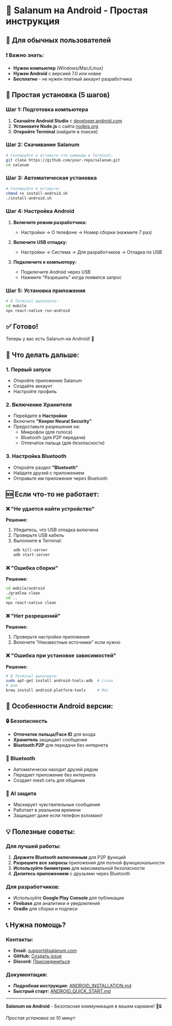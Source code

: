 # 🤖 Salanum на Android - Простая инструкция

## 🎯 Для обычных пользователей

### ❗ Важно знать:
- **Нужен компьютер** (Windows/Mac/Linux)
- **Нужен Android** с версией 7.0 или новее
- **Бесплатно** - не нужен платный аккаунт разработчика

## 🚀 Простая установка (5 шагов)

### Шаг 1: Подготовка компьютера
1. **Скачайте Android Studio** с [developer.android.com](https://developer.android.com/studio)
2. **Установите Node.js** с сайта [nodejs.org](https://nodejs.org/)
3. **Откройте Terminal** (найдите в поиске)

### Шаг 2: Скачивание Salanum
```bash
# Скопируйте и вставьте эти команды в Terminal:
git clone https://github.com/your-repo/salanum.git
cd salanum
```

### Шаг 3: Автоматическая установка
```bash
# Скопируйте и вставьте:
chmod +x install-android.sh
./install-android.sh
```

### Шаг 4: Настройка Android
1. **Включите режим разработчика:**
   - Настройки → О телефоне → Номер сборки (нажмите 7 раз)

2. **Включите USB отладку:**
   - Настройки → Система → Для разработчиков → Отладка по USB

3. **Подключите к компьютеру:**
   - Подключите Android через USB
   - Нажмите "Разрешить" когда появится запрос

### Шаг 5: Установка приложения
```bash
# В Terminal выполните:
cd mobile
npx react-native run-android
```

## ✅ Готово!

Теперь у вас есть Salanum на Android! 🎉

## 🔧 Что делать дальше:

### 1. Первый запуск
- Откройте приложение Salanum
- Создайте аккаунт
- Настройте профиль

### 2. Включение Хранителя
- Перейдите в **Настройки**
- Включите **"Keeper Neural Security"**
- Предоставьте разрешения на:
  - Микрофон (для голоса)
  - Bluetooth (для P2P передачи)
  - Отпечаток пальца (для безопасности)

### 3. Настройка Bluetooth
- Откройте раздел **"Bluetooth"**
- Найдите друзей с приложением
- Отправьте им приложение через Bluetooth

## 🆘 Если что-то не работает:

### ❌ "Не удается найти устройство"
**Решение:**
1. Убедитесь, что USB отладка включена
2. Проверьте USB кабель
3. Выполните в Terminal:
   ```bash
   adb kill-server
   adb start-server
   ```

### ❌ "Ошибка сборки"
**Решение:**
```bash
cd mobile/android
./gradlew clean
cd ..
npx react-native clean
```

### ❌ "Нет разрешений"
**Решение:**
1. Проверьте настройки приложения
2. Включите "Неизвестные источники" если нужно

### ❌ "Ошибка при установке зависимостей"
**Решение:**
```bash
# В Terminal выполните:
sudo apt-get install android-tools-adb  # Linux
# или
brew install android-platform-tools     # Mac
```

## 📱 Особенности Android версии:

### 🔒 Безопасность
- **Отпечаток пальца/Face ID** для входа
- **Хранитель** защищает сообщения
- **Bluetooth P2P** для передачи без интернета

### 📶 Bluetooth
- Автоматически находит друзей рядом
- Передает приложение без интернета
- Создает mesh сеть для общения

### 🤖 AI защита
- Маскирует чувствительные сообщения
- Работает в реальном времени
- Защищает даже если телефон взломают

## 💡 Полезные советы:

### Для лучшей работы:
1. **Держите Bluetooth включенным** для P2P функций
2. **Разрешите все запросы** приложения для полной функциональности
3. **Используйте биометрию** для максимальной безопасности
4. **Делитесь приложением** с друзьями через Bluetooth

### Для разработчиков:
- Используйте **Google Play Console** для публикации
- **Firebase** для аналитики и уведомлений
- **Gradle** для сборки и подписи

## 📞 Нужна помощь?

### Контакты:
- **Email:** support@salanum.com
- **GitHub:** [Создать issue](https://github.com/your-repo/issues)
- **Discord:** [Присоединиться](https://discord.gg/salanum)

### Документация:
- **Подробная инструкция:** [ANDROID_INSTALLATION.md](ANDROID_INSTALLATION.md)
- **Быстрый старт:** [ANDROID_QUICK_START.md](ANDROID_QUICK_START.md)

---

**Salanum на Android** - Безопасная коммуникация в вашем кармане! 🤖🔒

*Простая установка за 10 минут*
